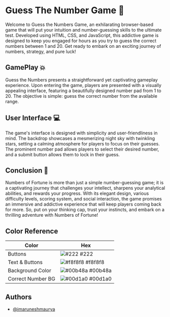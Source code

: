 
# Guess The Number Game 🎉
Welcome to Guess the Numbers Game, an exhilarating browser-based game that will put your intuition and number-guessing skills to the ultimate test. Developed using HTML, CSS, and JavaScript, this addictive game is designed to keep you engaged for hours as you try to guess the correct numbers between 1 and 20. Get ready to embark on an exciting journey of numbers, strategy, and pure luck!




## GamePlay 💥
Guess the Numbers presents a straightforward yet captivating gameplay experience. Upon entering the game, players are presented with a visually appealing interface, featuring a beautifully designed number pad from 1 to 20. The objective is simple: guess the correct number from the available range.
## User Interface 💻
The game's interface is designed with simplicity and user-friendliness in mind. The backdrop showcases a mesmerizing night sky with twinkling stars, setting a calming atmosphere for players to focus on their guesses. The prominent number pad allows players to select their desired number, and a submit button allows them to lock in their guess.




## Conclusion 🚨
Numbers of Fortune is more than just a simple number-guessing game; it is a captivating journey that challenges your intellect, sharpens your analytical abilities, and rewards your progress. With its elegant design, various difficulty levels, scoring system, and social interaction, the game promises an immersive and addictive experience that will keep players coming back for more. So, put on your thinking cap, trust your instincts, and embark on a thrilling adventure with Numbers of Fortune!





## Color Reference

| Color             | Hex                                                                |
| ----------------- | ------------------------------------------------------------------ |
| Buttons  | ![#222](https://via.placeholder.com/10/0a192f?text=+) #222 |
| Text & Buttons | ![#f8f8f8](https://via.placeholder.com/10/f8f8f8?text=+) #f8f8f8 |
|Background Color | ![#00b48a](https://via.placeholder.com/10/00b48a?text=+) #00b48a |
| Correct Number BG | ![#00d1a0](https://via.placeholder.com/10/00b48a?text=+) #00d1a0 |


## Authors

- [@imaruneshmaurya](https://www.github.com/imaruneshmaurya)


